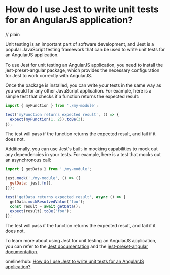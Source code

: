 # How do I use Jest to write unit tests for an AngularJS application?
// plain

Unit testing is an important part of software development, and Jest is a popular JavaScript testing framework that can be used to write unit tests for an AngularJS application.

To use Jest for unit testing an AngularJS application, you need to install the jest-preset-angular package, which provides the necessary configuration for Jest to work correctly with AngularJS.

Once the package is installed, you can write your tests in the same way as you would for any other JavaScript application. For example, here is a simple test that checks if a function returns the expected result:

```javascript
import { myFunction } from './my-module';

test('myFunction returns expected result', () => {
  expect(myFunction(1, 2)).toBe(3);
});
```

The test will pass if the function returns the expected result, and fail if it does not.

Additionally, you can use Jest's built-in mocking capabilities to mock out any dependencies in your tests. For example, here is a test that mocks out an asynchronous call:

```javascript
import { getData } from './my-module';

jest.mock('./my-module', () => ({
  getData: jest.fn(),
}));

test('getData returns expected result', async () => {
  getData.mockResolvedValue('foo');
  const result = await getData();
  expect(result).toBe('foo');
});
```

The test will pass if the function returns the expected result, and fail if it does not.

To learn more about using Jest for unit testing an AngularJS application, you can refer to the [Jest documentation](https://jestjs.io/docs/en/getting-started) and the [jest-preset-angular documentation](https://github.com/thymikee/jest-preset-angular).

onelinerhub: [How do I use Jest to write unit tests for an AngularJS application?](https://onelinerhub.com/angularjs/how-do-i-use-jest-to-write-unit-tests-for-an-angularjs-application)